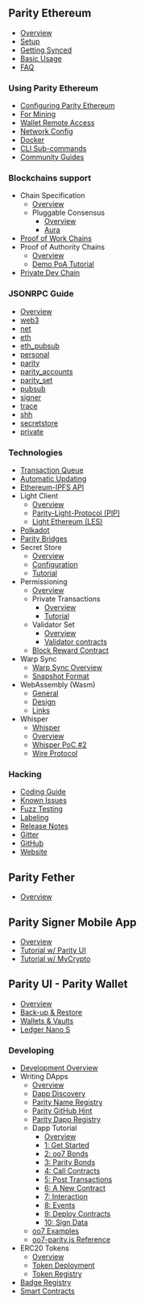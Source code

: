 ## Parity Ethereum
- [Overview](/)
- [Setup](Setup)
- [Getting Synced](Getting-Synced)
- [Basic Usage](Basic-Usage)
- [FAQ](FAQ)

### Using Parity Ethereum
- [Configuring Parity Ethereum](Configuring-Parity-Ethereum)
- [For Mining](Mining)
- [Wallet Remote Access](Wallet-Remote-Access)
- [Network Config](Network-Configuration)
- [Docker](Docker)
- [CLI Sub-commands](CLI-Sub-commands)
- [Community Guides](Community-Guides)

### Blockchains support
- Chain Specification
  - [Overview](Chain-specification)
  - Pluggable Consensus
    - [Overview](Pluggable-Consensus)
    - [Aura](Aura)
- [Proof of Work Chains](Proof-of-Work-Chains)
- Proof of Authority Chains
  - [Overview](Proof-of-Authority-Chains)
  - [Demo PoA Tutorial](Demo-PoA-tutorial)
- [Private Dev Chain](Private-development-chain)

### JSONRPC Guide
- [Overview](JSONRPC)
- [web3](JSONRPC-web3-module)
- [net](JSONRPC-net-module)
- [eth](JSONRPC-eth-module)
- [eth_pubsub](JSONRPC-Eth-Pub-Sub-Module)
- [personal](JSONRPC-personal-module)
- [parity](JSONRPC-parity-module)
- [parity_accounts](JSONRPC-parity_accounts-module)
- [parity_set](JSONRPC-parity_set-module)
- [pubsub](JSONRPC-Parity-Pub-Sub-module)
- [signer](JSONRPC-signer-module)
- [trace](JSONRPC-trace-module)
- [shh](JSONRPC-shh-Module)
- [secretstore](JSONRPC-secretstore-module)
- [private](JSONRPC-private-module)

### Technologies
- [Transaction Queue](Transactions-Queue)
- [Automatic Updating](Automatic-Updating)
- [Ethereum-IPFS API](IPFS)
- Light Client
  - [Overview](Light-Client)
  - [Parity-Light-Protocol (PIP)](The-Parity-Light-Protocol-(PIP))
  - [Light Ethereum (LES)](Light-Ethereum-Subprotocol-(LES))
- [Polkadot](https://github.com/w3f/polkadot-overview) <i class="fa fa-external-link"></i>
- [Parity Bridges](Bridge)
- Secret Store
  - [Overview](Secret-Store)
  - [Configuration](Secret-Store-Configuration)
  - [Tutorial](Secret-Store-Tutorial-overview)
- Permissioning
  - [Overview](Permissioning)
  - Private Transactions
    - [Overview](Private-Transactions)
    - [Tutorial](Private-Transactions-Tutorial-Overview)
  - Validator Set
    - [Overview](Validator-Set)
    - [Validator contracts](Validator-contracts)
  - [Block Reward Contract](Block-Reward-Contract)
- Warp Sync
  - [Warp Sync Overview](Warp-Sync)
  - [Snapshot Format](Warp-Sync-Snapshot-Format)
- WebAssembly (Wasm)
  - [General](WebAssembly-Home)
  - [Design](WebAssembly-Design)
  - [Links](WebAssembly-Links)
- Whisper
  - [Whisper](Whisper)
  - [Overview](Whisper-Overview)
  - [Whisper PoC #2](Whisper-PoC-2)
  - [Wire Protocol](Whisper-PoC-2-Wire-Protocol)

### Hacking
- [Coding Guide](Coding-guide)
- [Known Issues](Known-Issues-Priorities)
- [Fuzz Testing](Fuzz-Testing)
- [Labeling](Labelling)
- [Release Notes](https://github.com/paritytech/parity-ethereum/blob/master/CHANGELOG.md) <i class="fa fa-external-link"></i>
- [Gitter](https://gitter.im/ethcore/parity) <i class="fa fa-external-link"></i>
- [GitHub](https://github.com/paritytech/parity) <i class="fa fa-external-link"></i>
- [Website](https://parity.io) <i class="fa fa-external-link"></i>

## Parity Fether
- [Overview](Parity-Fether-Overview)

## Parity Signer Mobile App
- [Overview](Parity-Signer-Mobile-App)
- [Tutorial w/ Parity UI](Parity-Signer-Mobile-App-Parity-Wallet-tutorial)
- [Tutorial w/ MyCrypto](Parity-Signer-Mobile-App-MyCrypto-tutorial)

## Parity UI - Parity Wallet
- [Overview](Parity-Wallet)
- [Back-up & Restore](Backing-up-&-Restoring)
- [Wallets & Vaults](Accounts%2C-Wallets%2C-Vaults)
- [Ledger Nano S](Ledger-Nano-S)

### Developing
- [Development Overview](Development-Overview)
- Writing DApps
  - [Overview](Deploying-Dapps-to-Parity-UI)
  - [Dapp Discovery](Register-your-DAPP-for-discovery)
  - [Parity Name Registry](Parity-name-registry)
  - [Parity GitHub Hint](Parity-Github-Hint)
  - [Parity Dapp Registry](Parity-dapp-registry)
  - Dapp Tutorial
    - [Overview](Dapp-Tutorial)
    - [1: Get Started](Tutorial-Part-1)
    - [2: oo7 Bonds](Tutorial-Part-2)
    - [3: Parity Bonds](Tutorial-Part-3)
    - [4: Call Contracts](Tutorial-Part-4)
    - [5: Post Transactions](Tutorial-Part-5)
    - [6: A New Contract](Tutorial-Part-6)
    - [7: Interaction](Tutorial-Part-7)
    - [8: Events](Tutorial-Part-8)
    - [9: Deploy Contracts](Tutorial-Part-9)
    - [10: Sign Data](Tutorial-Part-10)
  - [oo7 Examples](oo7-Parity-Examples)
  - [oo7-parity.js Reference](oo7-Parity-Reference)
- ERC20 Tokens
  - [Overview](Tokens)
  - [Token Deployment](Token-Deployment)
  - [Token Registry](Token-Registry)
- [Badge Registry](Badge-Registry)
- [Smart Contracts](Smart-Contracts)
